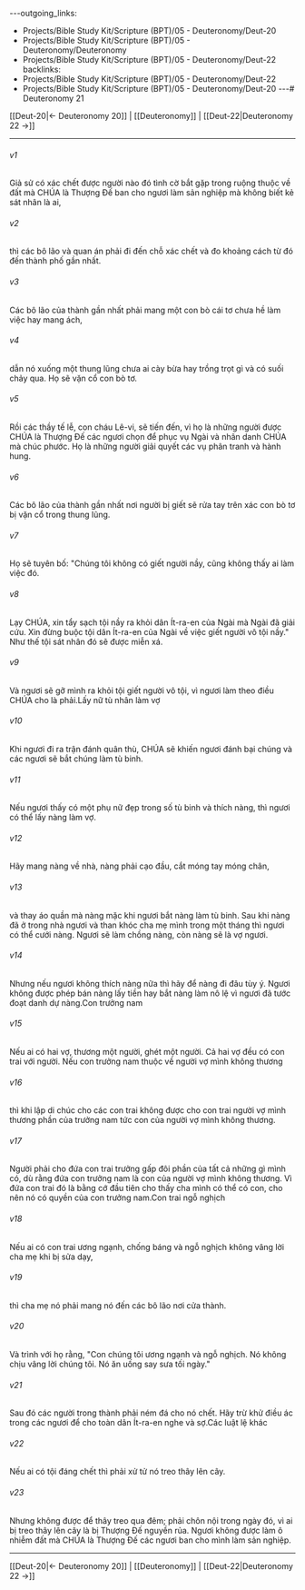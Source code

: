 ---outgoing_links:
  - Projects/Bible Study Kit/Scripture (BPT)/05 - Deuteronomy/Deut-20
  - Projects/Bible Study Kit/Scripture (BPT)/05 - Deuteronomy/Deuteronomy
  - Projects/Bible Study Kit/Scripture (BPT)/05 - Deuteronomy/Deut-22
backlinks:
  - Projects/Bible Study Kit/Scripture (BPT)/05 - Deuteronomy/Deut-22
  - Projects/Bible Study Kit/Scripture (BPT)/05 - Deuteronomy/Deut-20
---# Deuteronomy 21

[[Deut-20|← Deuteronomy 20]] | [[Deuteronomy]] | [[Deut-22|Deuteronomy 22 →]]
***



###### v1 
Giả sử có xác chết được người nào đó tình cờ bắt gặp trong ruộng thuộc về đất mà CHÚA là Thượng Đế ban cho ngươi làm sản nghiệp mà không biết kẻ sát nhân là ai, 

###### v2 
thì các bô lão và quan án phải đi đến chỗ xác chết và đo khoảng cách từ đó đến thành phố gần nhất. 

###### v3 
Các bô lão của thành gần nhất phải mang một con bò cái tơ chưa hề làm việc hay mang ách, 

###### v4 
dẫn nó xuống một thung lũng chưa ai cày bừa hay trồng trọt gì và có suối chảy qua. Họ sẽ vặn cổ con bò tơ. 

###### v5 
Rồi các thầy tế lễ, con cháu Lê-vi, sẽ tiến đến, vì họ là những người được CHÚA là Thượng Đế các ngươi chọn để phục vụ Ngài và nhân danh CHÚA mà chúc phước. Họ là những người giải quyết các vụ phân tranh và hành hung. 

###### v6 
Các bô lão của thành gần nhất nơi người bị giết sẽ rửa tay trên xác con bò tơ bị vặn cổ trong thung lũng. 

###### v7 
Họ sẽ tuyên bố: "Chúng tôi không có giết người nầy, cũng không thấy ai làm việc đó. 

###### v8 
Lạy CHÚA, xin tẩy sạch tội nầy ra khỏi dân Ít-ra-en của Ngài mà Ngài đã giải cứu. Xin đừng buộc tội dân Ít-ra-en của Ngài về việc giết người vô tội nầy." Như thế tội sát nhân đó sẽ được miễn xá. 

###### v9 
Và ngươi sẽ gỡ mình ra khỏi tội giết người vô tội, vì ngươi làm theo điều CHÚA cho là phải.Lấy nữ tù nhân làm vợ 

###### v10 
Khi ngươi đi ra trận đánh quân thù, CHÚA sẽ khiến ngươi đánh bại chúng và các ngươi sẽ bắt chúng làm tù binh. 

###### v11 
Nếu ngươi thấy có một phụ nữ đẹp trong số tù binh và thích nàng, thì ngươi có thể lấy nàng làm vợ. 

###### v12 
Hãy mang nàng về nhà, nàng phải cạo đầu, cắt móng tay móng chân, 

###### v13 
và thay áo quần mà nàng mặc khi ngươi bắt nàng làm tù binh. Sau khi nàng đã ở trong nhà ngươi và than khóc cha mẹ mình trong một tháng thì ngươi có thể cưới nàng. Ngươi sẽ làm chồng nàng, còn nàng sẽ là vợ ngươi. 

###### v14 
Nhưng nếu ngươi không thích nàng nữa thì hãy để nàng đi đâu tùy ý. Ngươi không được phép bán nàng lấy tiền hay bắt nàng làm nô lệ vì ngươi đã tước đoạt danh dự nàng.Con trưởng nam 

###### v15 
Nếu ai có hai vợ, thương một người, ghét một người. Cả hai vợ đều có con trai với người. Nếu con trưởng nam thuộc về người vợ mình không thương 

###### v16 
thì khi lập di chúc cho các con trai không được cho con trai người vợ mình thương phần của trưởng nam tức con của người vợ mình không thương. 

###### v17 
Người phải cho đứa con trai trưởng gấp đôi phần của tất cả những gì mình có, dù rằng đứa con trưởng nam là con của người vợ mình không thương. Vì đứa con trai đó là bằng cớ đầu tiên cho thấy cha mình có thể có con, cho nên nó có quyền của con trưởng nam.Con trai ngỗ nghịch 

###### v18 
Nếu ai có con trai ương ngạnh, chống báng và ngỗ nghịch không vâng lời cha mẹ khi bị sửa dạy, 

###### v19 
thì cha mẹ nó phải mang nó đến các bô lão nơi cửa thành. 

###### v20 
Và trình với họ rằng, "Con chúng tôi ương ngạnh và ngỗ nghịch. Nó không chịu vâng lời chúng tôi. Nó ăn uống say sưa tối ngày." 

###### v21 
Sau đó các người trong thành phải ném đá cho nó chết. Hãy trừ khử điều ác trong các ngươi để cho toàn dân Ít-ra-en nghe và sợ.Các luật lệ khác 

###### v22 
Nếu ai có tội đáng chết thì phải xử tử nó treo thây lên cây. 

###### v23 
Nhưng không được để thây treo qua đêm; phải chôn nội trong ngày đó, vì ai bị treo thây lên cây là bị Thượng Đế nguyền rủa. Ngươi không được làm ô nhiễm đất mà CHÚA là Thượng Đế các ngươi ban cho mình làm sản nghiệp.

***
[[Deut-20|← Deuteronomy 20]] | [[Deuteronomy]] | [[Deut-22|Deuteronomy 22 →]]
